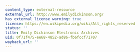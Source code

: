 ```yaml
---
content_type: external-resource
external_url: http://www.emilydickinson.org/
has_external_license_warning: true
license: https://en.wikipedia.org/wiki/All_rights_reserved
status: ''
title: Emily Dickinson Electronic Archives
uid: 0f71f475-ee68-4852-ad86-fb6fccf71707
wayback_url: ''
---
```

